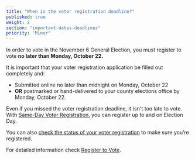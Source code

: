 ```yaml
---
title: "When is the voter registration deadline?"
published: true
weight: 2
section: "important-dates-deadlines"
priority: "Minor"
---
```

In order to vote in the November 6 General Election, you must register to vote **no later than Monday, October 22.**  

It is important that your voter registration application be filled out completely and:  
- Submitted online no later than midnight on Monday, October 22
- **OR** postmarked or hand-delivered to your county elections office by Monday, October 22.

Even if you missed the voter registration deadline, it isn't too late to vote. With [Same-Day Voter Registration](#menu-item-missed-the-voter-registration-deadline-you-can-still-register-and-vote), you can register up to and on Election Day. 

You can also [check the status of your voter registration](http://www.sos.ca.gov/elections/registration-status/) to make sure you’re registered.  

For detailed information check [Register to Vote](#section-register-to-vote).
